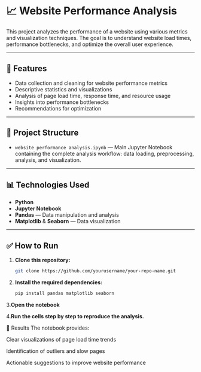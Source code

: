 # 📈 Website Performance Analysis

This project analyzes the performance of a website using various metrics and visualization techniques. The goal is to understand website load times, performance bottlenecks, and optimize the overall user experience.

---

## 🚀 Features

- Data collection and cleaning for website performance metrics
- Descriptive statistics and visualizations
- Analysis of page load time, response time, and resource usage
- Insights into performance bottlenecks
- Recommendations for optimization

---

## 📂 Project Structure

- `website performance analysis.ipynb` — Main Jupyter Notebook containing the complete analysis workflow: data loading, preprocessing, analysis, and visualization.

---

## 📊 Technologies Used

- **Python**
- **Jupyter Notebook**
- **Pandas** — Data manipulation and analysis
- **Matplotlib** & **Seaborn** — Data visualization

---

## ✅ How to Run

1. **Clone this repository:**

   ```bash
   git clone https://github.com/yourusername/your-repo-name.git
2. **Install the required dependencies:**
    ```bash
   pip install pandas matplotlib seaborn
3.**Open the notebook**

4.**Run the cells step by step to reproduce the analysis.**


📌 Results
The notebook provides:

Clear visualizations of page load time trends

Identification of outliers and slow pages

Actionable suggestions to improve website performance
  






